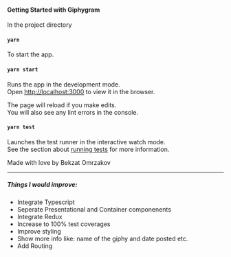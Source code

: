 #### Getting Started with Giphygram

In the project directory

#### `yarn`

To start the app.

#### `yarn start`

Runs the app in the development mode.\
Open [http://localhost:3000](http://localhost:3000) to view it in the browser.

The page will reload if you make edits.\
You will also see any lint errors in the console.

#### `yarn test`

Launches the test runner in the interactive watch mode.\
See the section about [running tests](https://facebook.github.io/create-react-app/docs/running-tests) for more information.

Made with love by Bekzat Omrzakov

---

##### Things I would improve:

- Integrate Typescript
- Seperate Presentational and Container componenents
- Integrate Redux
- Increase to 100% test coverages
- Improve styling
- Show more info like: name of the giphy and date posted etc.
- Add Routing
